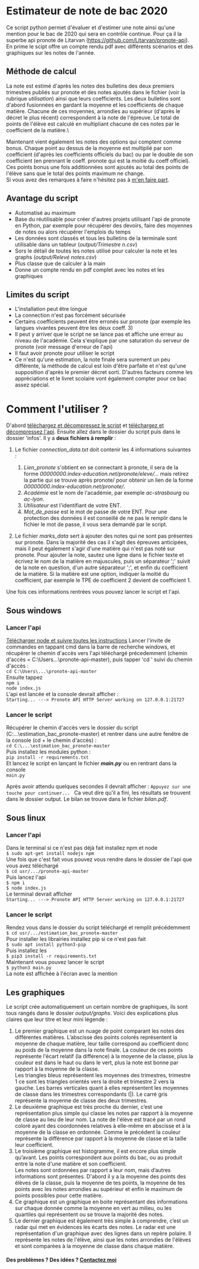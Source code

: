 # Estimateur de note de bac 2020

Ce script python permet d'évaluer et d'estimer une note ainsi qu'une mention pour le bac de 2020 qui sera en contrôle continue. 
Pour ça il la superbe api pronote de Litarvan (https://github.com/Litarvan/pronote-api). En prime le scipt offre un 
compte rendu pdf avec différents scénarios et des graphiques sur les notes de l'année.

## Méthode de calcul

La note est estimé d'après les notes des bulletins des deux premiers trimestres publiés sur pronote et des notes ajoutés dans le fichier 
(voir la rubrique *utilisation*) ainsi que leurs coefficients. Les deux bulletins sont d'abord fusionnées en gardant la moyenne
et les coefficients de chaque matière. Chacune de ces moyennes, arrondies au supérieur (d'après le décret le plus récent) 
correspondent à la note de l'épreuve. Le total de points de l'élève est calculé en multipliant
chacune de ces notes par le coefficient de la matière.\

Maintenant vient également les notes des options qui comptent comme bonus. Chaque point au dessus de la moyenne est multiplié
par son coefficient (d'après les coefficients officiels du bac) ou par le double de son coefficient 
(en prennant le coeff. pronote qui est la moitié du coeff officiel). Ces points bonus une fois additionnées sont ajoutés
au total des points de l'élève sans que le total des points maximum ne change.\
Si vous avez des remarques à faire n'hésitez pas à [m'en faire part](http://valentin.cassayre.me/contact).

## Avantage du script

* Automatisé au maximum
* Base du réutilisable pour créer d'autres projets utilisant l'api de pronote en Python, par exemple pour récupérer 
des devoirs, faire des moyennes de notes ou alors récupérer l'emplois du temps
* Les données sont classés et tous les bulletins de la terminale sont utilisable dans un tableur (*output/Trimestre n.csv*)
* Sors le détail de toutes les notes utilisé pour calculer la note et les graphs (*output/Relevé notes.csv*)
* Plus classe que de calculer à la main
* Donne un compte rendu en pdf complet avec les notes et les graphiques

## Limites du script

* L'installation peut être longue
* La connection n'est pas forcément sécurisée
* Certains coefficients peuvent être erronés sur pronote (par exemple les langues vivantes peuvent être les deux coeff. 3)
* Il peut y arriver que le script ne se lance pas et affiche une erreur au niveau de l'académie. Cela s'explique par une 
saturation du serveur de pronote (voir message d'erreur de l'api)
* Il faut avoir pronote pour utiliser le script
* Ce n'est qu'une estimation, la note finale sera surement un peu différente, la méthode de calcul est loin d'être parfaite
et n'est qu'une supposition d'après le premier décret sorti. D'autres facteurs comme les appréciations et le livret scolaire 
vont également compter pour ce bac assez spécial.

# Comment l'utiliser ?

D'abord [téléchargez et décompressez le script](https://github.com/V-def/estimation_bac_pronote) et
[téléchargez et décompressez l'api](https://github.com/Litarvan/pronote-api).
Ensuite allez dans le dossier du script puis dans le dossier 'infos'. Il y a **deux fichiers à remplir** :
1. Le fichier *connection_data.txt* doit contenir les 4 informations suivantes :
   1. *Lien_pronote* s'obtient en se connectant à pronote, il sera de la forme
   *00000000.index-education.net/pronote/eleve/...* mais retirez la partie qui se trouve après
   pronote/ pour obtenir un lien de la forme *00000000.index-education.net/pronote/*.
   2. *Académie* est le nom de l'académie, par exemple *ac-strasbourg* ou *ac-lyon*.
   3. *Utilisateur* est l'identifiant de votre ENT.
   4. *Mot_de_passe* est le mot de passe de votre ENT. 
   Pour une protection des données il est conseillé de ne pas le
   remplir dans le fichier le mot de passe, il vous sera demandé par le script.

2. Le fichier *marks_data* sert à ajouter des notes qui ne sont pas présentes sur pronote. Dans la majorité des cas
il s'agit des épreuves anticipées, mais il peut également s'agir d'une matière qui n'est pas noté sur pronote. 
Pour ajouter la note, sautez une ligne dans le fichier texte et écrivez le nom de la matière en majuscules,
puis un séparateur ';' suivit de la note en question, d'un autre séparateur ';', et enfin du coefficient de la matière. 
Si la matière est une option, indiquer la moitié du coefficient, par exemple le TPE de coefficient 2 devient de coefficient 1.

Une fois ces informations rentrées vous pouvez lancer le script et l'api.

## Sous windows

### Lancer l'api

[Télécharger node et suivre toutes les instructions](https://nodejs.org/dist/v12.16.3/node-v12.16.3-x64.msi)
Lancer l'invite de commandes en tappant cmd dans la barre de recherche windows, et récupérer le chemin d'accès vers l'api
téléchargé précedemment (chemin d'accès = C:\Users\...\pronote-api-master), puis tapper 'cd ' suivi du chemin d'accès :\
`cd C:\Users\...\pronote-api-master`\
Ensuite tappez\
`npm i`\
`node index.js`\
L'api est lancée et la console devrait afficher :\
`Starting...
---> Pronote API HTTP Server working on 127.0.0.1:21727`

### Lancer le script

Récupérer le chemin d'accès vers le dossier du script (C:\...\estimation_bac_pronote-master) et rentrer dans une 
autre fenêtre de la console (cd + le chemin d'accès) :\
`cd C:\...\estimation_bac_pronote-master`\
Puis installez les modules python :\
`pip install -r requirements.txt`\
Et lancez le script en lançant le fichier ***main.py*** ou en rentrant dans la console\
 `main.py`
 
 Après avoir attendu quelques secondes il devrait afficher :
 `Appuyez sur une touche pour continuer... `
 Ca veut dire qu'il a fini, les résultats se trouvent dans le dossier output. Le bilan se trouve dans le fichier *bilan.pdf*.

## Sous linux

### Lancer l'api

Dans le terminal si ce n'est pas déjà fait installez npm et node\
`$ sudo apt-get install nodejs npm`\
Une fois que c'est fait vous pouvez vous rendre dans le dossier de l'api que vous avez téléchargé\
`$ cd usr/.../pronote-api-master`\
Puis lancez l'api\
`$ npm i`\
`$ node index.js`\
Le terminal devrait afficher\
`Starting...
---> Pronote API HTTP Server working on 127.0.0.1:21727`

### Lancer le script

Rendez vous dans le dossier du script téléchargé et remplit précédemment\
`$ cd usr/.../estimation_bac_pronote-master`\
Pour installer les librairies installez pip si ce n'est pas fait\
`$ sudo apt install python3-pip`\
Puis installez les\
`$ pip3 install -r requirements.txt`\
Maintenant vous pouvez lancer le script\
`$ python3 main.py`\
La note est affichée à l'écran avec la mention

## Les graphiques

Le script crée automatiquement un certain nombre de graphiques, ils sont tous rangés dans le dossier *output/graphs*.
Voici des explications plus claires que leur titre et leur mini légende :

1. Le premier graphique est un nuage de point comparant les notes des différentes matières. L’abscisse des points 
colorés représentent la moyenne de chaque matière, leur taille correspond au coefficient donc au poids de la moyenne 
dans la note finale. La couleur de ces points représente l'écart relatif (la différence) à la moyenne de la classe, 
plus la couleur est dans le haut ou dans le vert, plus la note est bonne par rapport à la moyenne de la classe. \
Les triangles bleus représentent les moyennes des trimestres, trimestre 1 ce sont les triangles orientés vers la droite 
et trimestre 2 vers la gauche. Les barres verticales quant à elles représentent les moyennes de classe dans les 
trimestres correspondants (|). Le carré gris représente la moyenne de classe des deux trimestres.
2. Le deuxième graphique est très proche du dernier, c’est une représentation plus simple qui classe les notes par 
rapport à la moyenne de classe au lieu de leur nom. La note de l'élève est tracé par un rond coloré ayant des 
coordonnées relatives à elle-même en abscisse et à la moyenne de la classe en ordonnée. Comme le précédent la couleur 
représente la différence par rapport à la moyenne de classe et la taille leur coefficient.
3. Le troisième graphique est histogramme, il est encore plus simple qu’avant. Les points correspondent aux points du 
bac, ou au produit entre la note d'une matière et son coefficient. \
Les notes sont ordonnées par rapport a leur nom, mais d’autres informations sont présentes. D'abord il y a la moyenne 
des points des élèves de la classe, puis la moyenne de tes points, la moyenne de tes points avec les notes arrondies au 
supérieur et enfin le maximum de points possibles pour cette matière.
4. Ce graphique est un graphique en boite représentant des informations sur chaque donnée comme la moyenne en vert au 
milieu, ou les quartiles qui représentent ou se trouve la majorité des notes. 
5. Le dernier graphique est également très simple à comprendre, c’est un radar qui met en évidences les écarts des notes. 
Le radar est une représentation d'un graphique avec des lignes dans un repère polaire. Il représente les notes de 
l'élève, ainsi que les notes arrondies de l'élèves et sont comparées à la moyenne de classe dans chaque matière.

#### Des problèmes ? Des idées ? [Contactez moi](http://valentin.cassayre.me/contact)

